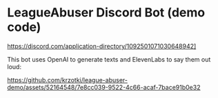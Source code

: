 # LeagueAbuser Discord Bot (demo code)

https://discord.com/application-directory/1092501071030648942]

This bot uses OpenAI to generate texts and ElevenLabs to say them out loud:

https://github.com/krzotki/league-abuser-demo/assets/52164548/7e8cc039-9522-4c66-acaf-7bace91b0e32

